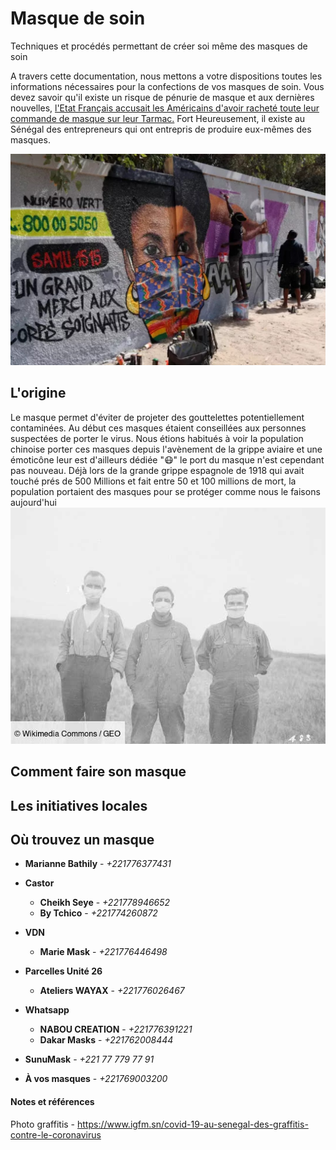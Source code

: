 # Masque de soin
Techniques et procédés permettant de créer soi même des masques de soin

A travers cette documentation, nous mettons a votre dispositions toutes les informations nécessaires pour la confections de vos masques de soin. Vous devez savoir qu'il existe un risque de pénurie de masque et aux dernières nouvelles, [l'Etat Français accusait les Américains d'avoir racheté toute leur commande de masque sur leur Tarmac.](https://www.liberation.fr/france/2020/04/01/une-commande-francaise-de-masques-detournee-vers-les-etats-unis-sur-un-tarmac-chinois_1783805)
Fort Heureusement, il existe au Sénégal des entrepreneurs qui ont entrepris de produire eux-mêmes des masques.

![Boucles d’oreilles, masque coloré ajusté sur la bouche et les yeux, Madzoo et ses coéquipiers](Ressources/images/graffitis_masque_colore_ajuste_sur_la_bouche_et_les_yeux-Madzoo.jpg)


## L'origine
Le masque permet d'éviter de projeter des gouttelettes potentiellement contaminées. Au début ces masques étaient conseillées aux personnes suspectées de porter le virus. Nous étions habitués à voir la population chinoise porter ces masques depuis l'avènement de la grippe aviaire et une émoticône leur est d'ailleurs dédiée ":mask:"
le port du masque n'est cependant pas nouveau. Déjà lors de la grande grippe espagnole de 1918 qui avait touché prés de 500 Millions et fait entre 50 et 100 millions de mort, la population portaient des masques pour se protéger comme nous le faisons aujourd'hui
 ![des jeunes portant un masque lors de la grippe espagnole](https://github.com/OpenCOVID19-Senegal/Masque-de-soin-Faites-Le-Vous-Meme/blob/master/Ressources/images/picture.jpg)
## Comment faire son masque

## Les initiatives locales

## Où trouvez un masque

* **Marianne Bathily** - *+221776377431*

* **Castor**
    * **Cheikh Seye** - *+221778946652*
    * **By Tchico** - *+221774260872*
* **VDN**
    * **Marie Mask** - *+221776446498*

* **Parcelles Unité 26**
    * **Ateliers WAYAX** - *+221776026467*

* **Whatsapp**
    * **NABOU CREATION** - *+221776391221*
    * **Dakar Masks** - *+221762008444*

* **SunuMask** - *+221 77 779 77 91*

* **À vos masques** - *+221769003200*

#### Notes et références

Photo graffitis - https://www.igfm.sn/covid-19-au-senegal-des-graffitis-contre-le-coronavirus
